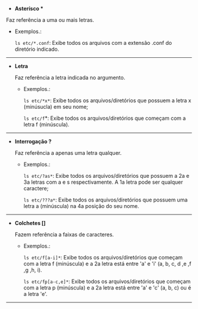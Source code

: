 * __Asterísco *__

Faz referência a uma ou mais letras.

   * Exemplos.: 

      `ls etc/*.conf`: Exibe todos os arquivos com a extensão .conf do diretório indicado.

---

* __Letra__

   Faz referência a letra indicada no argumento.

   * Exemplos.: 

      `ls etc/*x*`: Exibe todos os arquivos/diretórios que possuem a letra x (minúsucla) em seu nome;

      `ls etc/f`*: Exibe todos os arquivos/diretórios que começam com a letra f (minúscula).

---

* __Interrogação ?__

   Faz referência a apenas uma letra qualquer.

   * Exemplos.: 

      `ls etc/?as*`: Exibe todos os arquivos/diretórios que possuem a 2a e 3a letras com a e s respectivamente. A 1a letra pode ser qualquer caractere;

      `ls etc/???a*`: Exibe todos os arquivos/diretórios que possuem uma letra a (minúscula) na 4a posição do seu nome.

---

* __Colchetes []__

   Fazem referência a faixas de caracteres.

   * Exemplos.: 

      `ls etc/f[a-i]*`: Exibe todos os arquivos/diretórios que começam com a letra f (minúscula) e a 2a letra está entre 'a' e 'i' (a, b, c, d ,e ,f ,g ,h, i).

      `ls etc/fp[a-c,e]*`: Exibe todos os arquivos/diretórios que começam com a letra p (minúscula) e a 2a letra está entre 'a' e 'c' (a, b, c) ou é a letra 'e'.

---

